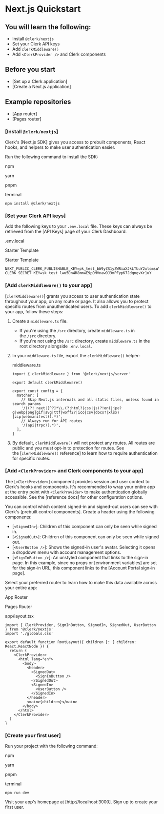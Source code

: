 Next.js Quickstart
==================

You will learn the following:
-----------------------------

-   Install `@clerk/nextjs`
-   Set your Clerk API keys
-   Add `clerkMiddleware()`
-   Add `<ClerkProvider />` and Clerk components

Before you start
----------------

-   [Set up a Clerk application]
-   [Create a Next.js application]

Example repositories
--------------------

-   [App router]
-   [Pages router]

### [Install `@clerk/nextjs`]

Clerk's [Next.js SDK] gives you access to prebuilt components, React hooks, and helpers to make user authentication easier.

Run the following command to install the SDK:

npm

yarn

pnpm

terminal

```
npm install @clerk/nextjs
```

### [Set your Clerk API keys]

Add the following keys to your `.env.local` file. These keys can always be retrieved from the [API Keys⁠] page of your Clerk Dashboard.

.env.local

Starter Template

Starter Template

```
NEXT_PUBLIC_CLERK_PUBLISHABLE_KEY=pk_test_bW9yZS1yZWRiaXJkLTUuY2xlcmsuYWNjb3VudHMuZGV2JA
CLERK_SECRET_KEY=sk_test_lwu5Dn4R8mm4E9pOMVnawOJ3mPFypK7JdqngvXr1uY
```

### [Add `clerkMiddleware()` to your app]

[`clerkMiddleware()`] grants you access to user authentication state throughout your app, on any route or page. It also allows you to protect specific routes from unauthenticated users. To add `clerkMiddleware()` to your app, follow these steps:

1.  Create a `middleware.ts` file.

    -   If you're using the `/src` directory, create `middleware.ts` in the `/src` directory.
    -   If you're not using the `/src` directory, create `middleware.ts` in the root directory alongside `.env.local`.

2.  In your `middleware.ts` file, export the `clerkMiddleware()` helper:

    middleware.ts

    ```
    import { clerkMiddleware } from '@clerk/nextjs/server'

    export default clerkMiddleware()

    export const config = {
      matcher: [
        // Skip Next.js internals and all static files, unless found in search params
        '/((?!_next|[^?]*\\.(?:html?|css|js(?!on)|jpe?g|webp|png|gif|svg|ttf|woff2?|ico|csv|docx?|xlsx?|zip|webmanifest)).*)',
        // Always run for API routes
        '/(api|trpc)(.*)',
      ],
    }
    ```

3.  By default, `clerkMiddleware()` will not protect any routes. All routes are public and you must opt-in to protection for routes. See the [`clerkMiddleware()` reference] to learn how to require authentication for specific routes.

### [Add `<ClerkProvider>` and Clerk components to your app]

The [`<ClerkProvider>`] component provides session and user context to Clerk's hooks and components. It's recommended to wrap your entire app at the entry point with `<ClerkProvider>` to make authentication globally accessible. See the [reference docs] for other configuration options.

You can control which content signed-in and signed-out users can see with Clerk's [prebuilt control components]. Create a header using the following components:

-   [`<SignedIn>`]: Children of this component can only be seen while signed in.
-   [`<SignedOut>`]: Children of this component can only be seen while signed out.
-   [`<UserButton />`]: Shows the signed-in user's avatar. Selecting it opens a dropdown menu with account management options.
-   [`<SignInButton />`]: An unstyled component that links to the sign-in page. In this example, since no props or [environment variables] are set for the sign-in URL, this component links to the [Account Portal sign-in page].

Select your preferred router to learn how to make this data available across your entire app:

App Router

Pages Router

app/layout.tsx

```
import { ClerkProvider, SignInButton, SignedIn, SignedOut, UserButton } from '@clerk/nextjs'
import './globals.css'

export default function RootLayout({ children }: { children: React.ReactNode }) {
  return (
    <ClerkProvider>
      <html lang="en">
        <body>
          <header>
            <SignedOut>
              <SignInButton />
            </SignedOut>
            <SignedIn>
              <UserButton />
            </SignedIn>
          </header>
          <main>{children}</main>
        </body>
      </html>
    </ClerkProvider>
  )
}
```

### [Create your first user]

Run your project with the following command:

npm

yarn

pnpm

terminal

```
npm run dev
```

Visit your app's homepage at [http://localhost:3000⁠]. Sign up to create your first user.
